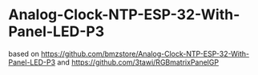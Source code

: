 # Analog-Clock-NTP-ESP-32-With-Panel-LED-P3
based on https://github.com/bmzstore/Analog-Clock-NTP-ESP-32-With-Panel-LED-P3 and https://github.com/3tawi/RGBmatrixPanelGP
